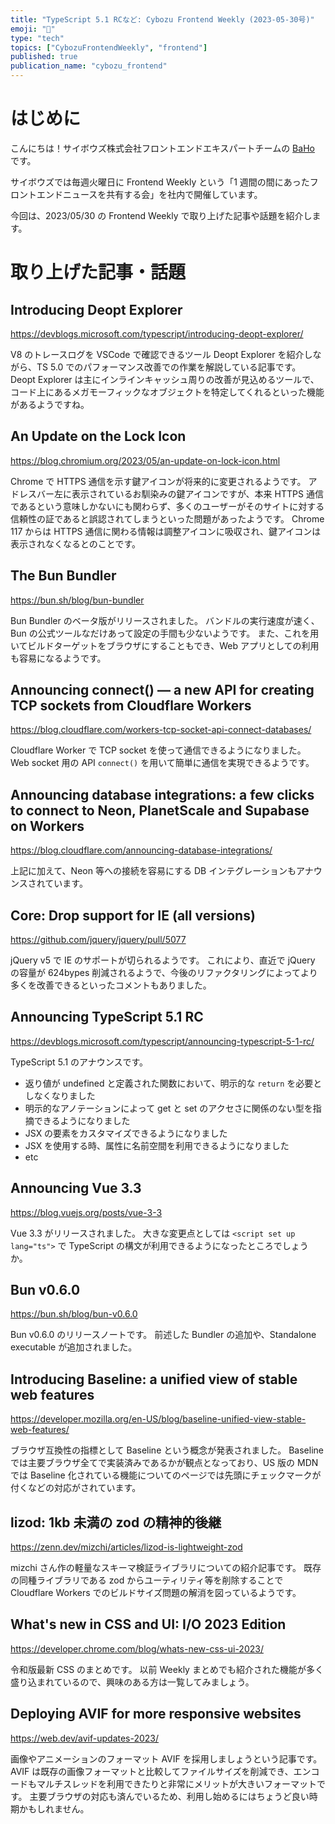 ```yaml
---
title: "TypeScript 5.1 RCなど: Cybozu Frontend Weekly (2023-05-30号)"
emoji: "🌸"
type: "tech"
topics: ["CybozuFrontendWeekly", "frontend"]
published: true
publication_name: "cybozu_frontend"
---
```


# はじめに

こんにちは！サイボウズ株式会社フロントエンドエキスパートチームの [BaHo](https://twitter.com/b4h0_c4t) です。

サイボウズでは毎週火曜日に Frontend Weekly という「1 週間の間にあったフロントエンドニュースを共有する会」を社内で開催しています。

今回は、2023/05/30 の Frontend Weekly で取り上げた記事や話題を紹介します。

# 取り上げた記事・話題

## Introducing Deopt Explorer

https://devblogs.microsoft.com/typescript/introducing-deopt-explorer/

V8 のトレースログを VSCode で確認できるツール Deopt Explorer を紹介しながら、TS 5.0 でのパフォーマンス改善での作業を解説している記事です。
Deopt Explorer は主にインラインキャッシュ周りの改善が見込めるツールで、コード上にあるメガモーフィックなオブジェクトを特定してくれるといった機能があるようですね。

## An Update on the Lock Icon

https://blog.chromium.org/2023/05/an-update-on-lock-icon.html

Chrome で HTTPS 通信を示す鍵アイコンが将来的に変更されるようです。
アドレスバー左に表示されているお馴染みの鍵アイコンですが、本来 HTTPS 通信であるという意味しかないにも関わらず、多くのユーザーがそのサイトに対する信頼性の証であると誤認されてしまうといった問題があったようです。
Chrome 117 からは HTTPS 通信に関わる情報は調整アイコンに吸収され、鍵アイコンは表示されなくなるとのことです。

## The Bun Bundler

https://bun.sh/blog/bun-bundler

Bun Bundler のベータ版がリリースされました。
バンドルの実行速度が速く、Bun の公式ツールなだけあって設定の手間も少ないようです。
また、これを用いてビルドターゲットをブラウザにすることもでき、Web アプリとしての利用も容易になるようです。

## Announcing connect() — a new API for creating TCP sockets from Cloudflare Workers

https://blog.cloudflare.com/workers-tcp-socket-api-connect-databases/

Cloudflare Worker で TCP socket を使って通信できるようになりました。
Web socket 用の API `connect()` を用いて簡単に通信を実現できるようです。

## Announcing database integrations: a few clicks to connect to Neon, PlanetScale and Supabase on Workers

https://blog.cloudflare.com/announcing-database-integrations/

上記に加えて、Neon 等への接続を容易にする DB インテグレーションもアナウンスされています。

## Core: Drop support for IE (all versions)

https://github.com/jquery/jquery/pull/5077

jQuery v5 で IE のサポートが切られるようです。
これにより、直近で jQuery の容量が 624bypes 削減されるようで、今後のリファクタリングによってより多くを改善できるといったコメントもありました。

## Announcing TypeScript 5.1 RC

https://devblogs.microsoft.com/typescript/announcing-typescript-5-1-rc/

TypeScript 5.1 のアナウンスです。

- 返り値が undefined と定義された関数において、明示的な `return` を必要としなくなりました
- 明示的なアノテーションによって get と set のアクセさに関係のない型を指摘できるようになりました
- JSX の要素をカスタマイズできるようになりました
- JSX を使用する時、属性に名前空間を利用できるようになりました
- etc

## Announcing Vue 3.3

https://blog.vuejs.org/posts/vue-3-3

Vue 3.3 がリリースされました。
大きな変更点としては `<script set up lang="ts">` で TypeScript の構文が利用できるようになったところでしょうか。

## Bun v0.6.0

https://bun.sh/blog/bun-v0.6.0

Bun v0.6.0 のリリースノートです。
前述した Bundler の追加や、Standalone executable が追加されました。

## Introducing Baseline: a unified view of stable web features

https://developer.mozilla.org/en-US/blog/baseline-unified-view-stable-web-features/

ブラウザ互換性の指標として Baseline という概念が発表されました。
Baseline では主要ブラウザ全てで実装済みであるかが観点となっており、US 版の MDN では Baseline 化されている機能についてのページでは先頭にチェックマークが付くなどの対応がされています。

## lizod: 1kb 未満の zod の精神的後継

https://zenn.dev/mizchi/articles/lizod-is-lightweight-zod

mizchi さん作の軽量なスキーマ検証ライブラリについての紹介記事です。
既存の同種ライブラリである zod からユーティリティ等を削除することで Cloudflare Workers でのビルドサイズ問題の解消を図っているようです。

## What's new in CSS and UI: I/O 2023 Edition

https://developer.chrome.com/blog/whats-new-css-ui-2023/

令和版最新 CSS のまとめです。
以前 Weekly まとめでも紹介された機能が多く盛り込まれているので、興味のある方は一覧してみましょう。

## Deploying AVIF for more responsive websites

https://web.dev/avif-updates-2023/

画像やアニメーションのフォーマット AVIF を採用しましょうという記事です。
AVIF は既存の画像フォーマットと比較してファイルサイズを削減でき、エンコードもマルチスレッドを利用できたりと非常にメリットが大きいフォーマットです。
主要ブラウザの対応も済んでいるため、利用し始めるにはちょうど良い時期かもしれません。
